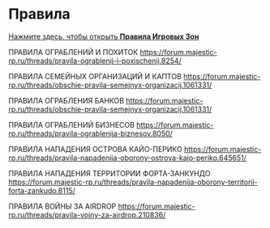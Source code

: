 # Правила

[Нажмите здесь, чтобы открыть **Правила Игровых Зон**](https://forum.majestic-rp.ru/threads/pravila-igrovyx-zon.8084/)


ПРАВИЛА ОГРАБЛЕНИЙ И ПОХИТОК
https://forum.majestic-rp.ru/threads/pravila-ograblenij-i-poxischenij.8254/


ПРАВИЛА СЕМЕЙНЫХ ОРГАНИЗАЦИЙ И КАПТОВ
https://forum.majestic-rp.ru/threads/obschie-pravila-semejnyx-organizacij.1061331/


ПРАВИЛА ОГРАБЛЕНИЯ БАНКОВ
https://forum.majestic-rp.ru/threads/obschie-pravila-semejnyx-organizacij.1061331/


ПРАВИЛА ОГРАБЛЕНИЙ БИЗНЕСОВ
https://forum.majestic-rp.ru/threads/pravila-ograblenija-biznesov.8050/


ПРАВИЛА НАПАДЕНИЯ ОСТРОВА КАЙО-ПЕРИКО
https://forum.majestic-rp.ru/threads/pravila-napadenija-oborony-ostrova-kajo-periko.645651/


ПРАВИЛА НАПАДЕНИЯ ТЕРРИТОРИИ ФОРТА-ЗАНКУНДО
https://forum.majestic-rp.ru/threads/pravila-napadenija-oborony-territorii-forta-zankudo.8115/


ПРАВИЛА ВОЙНЫ ЗА AIRDROP 
https://forum.majestic-rp.ru/threads/pravila-vojny-za-airdrop.210836/